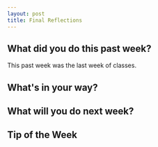 ```yaml
---
layout: post
title: Final Reflections
---
```


<h2>What did you do this past week?</h2>
This past week was the last week of classes. 



<h2>What's in your way?</h2>


<h2>What will you do next week?</h2>


<h2>Tip of the Week</h2>


